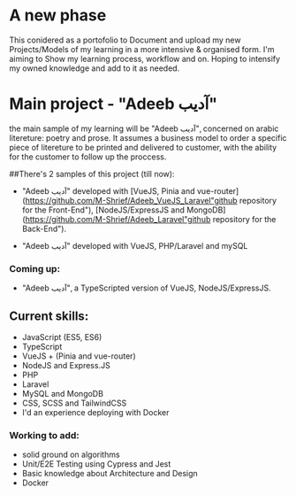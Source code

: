 # A new phase

This conidered as a portofolio to Document and upload my new Projects/Models of my learning in a more intensive & organised form. I'm aiming to Show my learning process, workflow and on. Hoping to intensify my owned knowledge and add to it as needed.

# Main project - "Adeeb آديب"

the main sample of my learning will be "Adeeb آديب", concerned on arabic litereture: poetry and prose.
It assumes a business model to order a specific piece of litereture to be printed and delivered to customer, with the ability for the customer to follow up the proccess.

##There's 2 samples of this project (till now):
- "Adeeb آديب" developed with [VueJS, Pinia and vue-router](https://github.com/M-Shrief/Adeeb_VueJS_Laravel"github repository for the Front-End"), [NodeJS/ExpressJS and MongoDB](https://github.com/M-Shrief/Adeeb_Laravel"github repository for the Back-End").

- "Adeeb آديب" developed with VueJS, PHP/Laravel and mySQL

### Coming up:
- "Adeeb آديب", a TypeScripted version of VueJS, NodeJS/ExpressJS.

## Current skills:
- JavaScript (ES5, ES6)
- TypeScript
- VueJS + (Pinia and vue-router)
- NodeJS and Express.JS
- PHP
- Laravel
- MySQL and MongoDB
- CSS, SCSS and TailwindCSS
- I'd an experience deploying with Docker
### Working to add:
- solid ground on algorithms
- Unit/E2E Testing using Cypress and Jest
- Basic knowledge about Architecture and Design
- Docker
